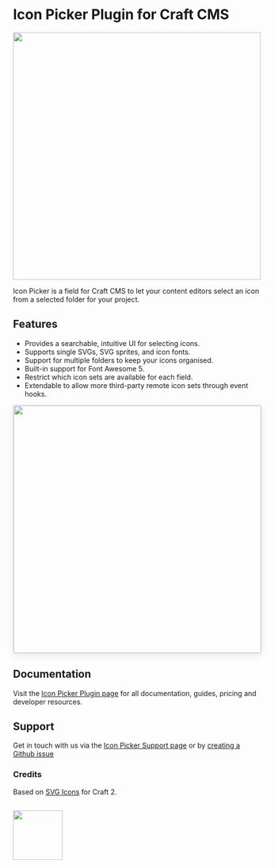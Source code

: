 # Icon Picker Plugin for Craft CMS

<img width="500" src="https://verbb.io/uploads/plugins/icon-picker/_800x455_crop_center-center/icon-picker-social-card.png">

Icon Picker is a field for Craft CMS to let your content editors select an icon from a selected folder for your project.

## Features

- Provides a searchable, intuitive UI for selecting icons.
- Supports single SVGs, SVG sprites, and icon fonts.
- Support for multiple folders to keep your icons organised.
- Built-in support for Font Awesome 5.
- Restrict which icon sets are available for each field.
- Extendable to allow more third-party remote icon sets through event hooks.

<img width="500" src="https://raw.githubusercontent.com/verbb/icon-picker/craft-3/docs/screenshots/index.png" style="box-shadow: 0 4px 16px rgba(0,0,0,0.08); border-radius: 4px; border: 1px solid rgba(0,0,0,0.12);">

## Documentation

Visit the [Icon Picker Plugin page](https://verbb.io/craft-plugins/icon-picker) for all documentation, guides, pricing and developer resources.

## Support

Get in touch with us via the [Icon Picker Support page](https://verbb.io/craft-plugins/icon-picker/support) or by [creating a Github issue](https://github.com/verbb/icon-picker/issues)

### Credits
Based on [SVG Icons](https://github.com/fyrebase/svg-icons) for Craft 2.

<h2></h2>

<a href="https://verbb.io" target="_blank">
  <img width="100" src="https://verbb.io/assets/img/verbb-pill.svg">
</a>
